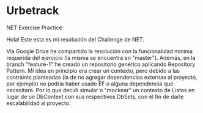 # Urbetrack
NET Exercise Practice

Hola! Este esta es mi resolución del Challenge de NET.

Vía Google Drive he compartido la resolución con la funcionalidad mínima requerida del ejercicio (la misma se encuentra en "master"). Además, en la branch "feature-1" he creado un repositorio genérico aplicando Repository Pattern. Mi idea en principio era crear un contexto, pero debido a las contraints planteadas (la de no agregar dependencias externas al proyecto, por ejemplo) no podría haber usado EF o alguna dependencia que necesitara. Por lo que decidí simular o "mockear" un contexto de Listas en lugar de un DbContext con sus respectivos DbSets, con el fin de darle escalabilidad al proyecto.
